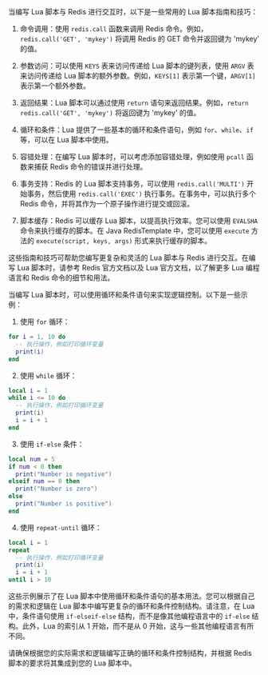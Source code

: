 当编写 Lua 脚本与 Redis 进行交互时，以下是一些常用的 Lua 脚本指南和技巧：

1. 命令调用：使用 `redis.call` 函数来调用 Redis 命令。例如，`redis.call('GET', 'mykey')` 将调用 Redis 的 GET 命令并返回键为 'mykey' 的值。

2. 参数访问：可以使用 `KEYS` 表来访问传递给 Lua 脚本的键列表，使用 `ARGV` 表来访问传递给 Lua 脚本的额外参数。例如，`KEYS[1]` 表示第一个键，`ARGV[1]` 表示第一个额外参数。

3. 返回结果：Lua 脚本可以通过使用 `return` 语句来返回结果。例如，`return redis.call('GET', 'mykey')` 将返回键为 'mykey' 的值。

4. 循环和条件：Lua 提供了一些基本的循环和条件语句，例如 `for`、`while`、`if` 等，可以在 Lua 脚本中使用。

5. 容错处理：在编写 Lua 脚本时，可以考虑添加容错处理，例如使用 `pcall` 函数来捕获 Redis 命令的错误并进行处理。

6. 事务支持：Redis 的 Lua 脚本支持事务，可以使用 `redis.call('MULTI')` 开始事务，然后使用 `redis.call('EXEC')` 执行事务。在事务中，可以执行多个 Redis 命令，并将其作为一个原子操作进行提交或回滚。

7. 脚本缓存：Redis 可以缓存 Lua 脚本，以提高执行效率。您可以使用 `EVALSHA` 命令来执行缓存的脚本。在 Java RedisTemplate 中，您可以使用 `execute` 方法的 `execute(script, keys, args)` 形式来执行缓存的脚本。

这些指南和技巧可帮助您编写更复杂和灵活的 Lua 脚本与 Redis 进行交互。在编写 Lua 脚本时，请参考 Redis 官方文档以及 Lua 官方文档，以了解更多 Lua 编程语言和 Redis 命令的细节和用法。


当编写 Lua 脚本时，可以使用循环和条件语句来实现逻辑控制。以下是一些示例：

1. 使用 `for` 循环：
```lua
for i = 1, 10 do
  -- 执行操作，例如打印循环变量
  print(i)
end
```

2. 使用 `while` 循环：
```lua
local i = 1
while i <= 10 do
  -- 执行操作，例如打印循环变量
  print(i)
  i = i + 1
end
```

3. 使用 `if-else` 条件：
```lua
local num = 5
if num < 0 then
  print("Number is negative")
elseif num == 0 then
  print("Number is zero")
else
  print("Number is positive")
end
```

4. 使用 `repeat-until` 循环：
```lua
local i = 1
repeat
  -- 执行操作，例如打印循环变量
  print(i)
  i = i + 1
until i > 10
```

这些示例展示了在 Lua 脚本中使用循环和条件语句的基本用法。您可以根据自己的需求和逻辑在 Lua 脚本中编写更复杂的循环和条件控制结构。请注意，在 Lua 中，条件语句使用 `if-elseif-else` 结构，而不是像其他编程语言中的 `if-else` 结构。此外，Lua 的索引从 1 开始，而不是从 0 开始，这与一些其他编程语言有所不同。

请确保根据您的实际需求和逻辑编写正确的循环和条件控制结构，并根据 Redis 脚本的要求将其集成到您的 Lua 脚本中。